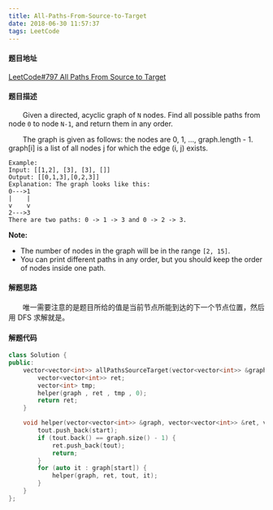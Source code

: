```yaml
---
title: All-Paths-From-Source-to-Target
date: 2018-06-30 11:57:37
tags: LeetCode
---
```


#### 题目地址

[LeetCode#797 All Paths From Source to Target](https://leetcode.com/problems/all-paths-from-source-to-target/description/)

#### 题目描述

&emsp;&emsp;Given a directed, acyclic graph of `N` nodes.  Find all possible paths from node `0` to node `N-1`, and return them in any order.

&emsp;&emsp;The graph is given as follows:  the nodes are 0, 1, ..., graph.length - 1.  graph[i] is a list of all nodes j for which the edge (i, j) exists.

<!--more-->

```
Example:
Input: [[1,2], [3], [3], []] 
Output: [[0,1,3],[0,2,3]] 
Explanation: The graph looks like this:
0--->1
|    |
v    v
2--->3
There are two paths: 0 -> 1 -> 3 and 0 -> 2 -> 3.
```

**Note:**

- The number of nodes in the graph will be in the range `[2, 15]`.
- You can print different paths in any order, but you should keep the order of nodes inside one path.

#### 解题思路

&emsp;&emsp;唯一需要注意的是题目所给的值是当前节点所能到达的下一个节点位置，然后用 DFS 求解就是。

#### 解题代码

```c++
class Solution {
public:
    vector<vector<int>> allPathsSourceTarget(vector<vector<int>> &graph) {
        vector<vector<int>> ret;
        vector<int> tmp;
        helper(graph , ret , tmp , 0);
        return ret;
    }

    void helper(vector<vector<int>> &graph, vector<vector<int>> &ret, vector<int> tout, int start) {
        tout.push_back(start);
        if (tout.back() == graph.size() - 1) {
            ret.push_back(tout);
            return;
        }
        for (auto it : graph[start]) {
            helper(graph, ret, tout, it);
        }
    }
};
```

